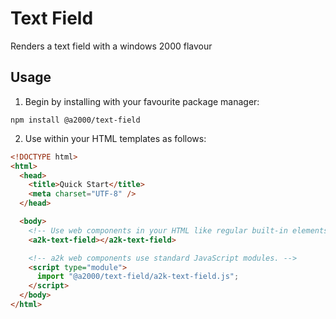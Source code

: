 # Text Field

Renders a text field with a windows 2000 flavour

## Usage

1. Begin by installing with your favourite package manager:

`npm install @a2000/text-field`

2. Use within your HTML templates as follows:

```html
<!DOCTYPE html>
<html>
  <head>
    <title>Quick Start</title>
    <meta charset="UTF-8" />
  </head>

  <body>
    <!-- Use web components in your HTML like regular built-in elements. -->
    <a2k-text-field></a2k-text-field>

    <!-- a2k web components use standard JavaScript modules. -->
    <script type="module">
      import "@a2000/text-field/a2k-text-field.js";
    </script>
  </body>
</html>
```
